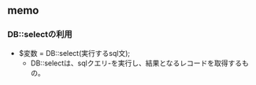 ## memo 

### DB::selectの利用
- $変数 = DB::select(実行するsql文);
  - DB::selectは、sqlクエリ-を実行し、結果となるレコードを取得するもの。